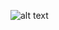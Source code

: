 ![alt text]([https://cdn.discordapp.com/attachments/752416932656840775/1237534471817920632/image.png?ex=663bff4a&is=663aadca&hm=3090675f87b83c4cb71fcf4a6bfe9c27fff6f50f4c395a004a6a09e28efd7dcb&])



